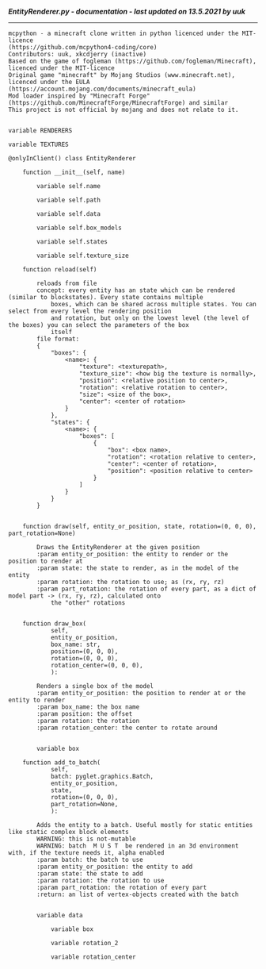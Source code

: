 ***EntityRenderer.py - documentation - last updated on 13.5.2021 by uuk***
___

    mcpython - a minecraft clone written in python licenced under the MIT-licence 
    (https://github.com/mcpython4-coding/core)
    Contributors: uuk, xkcdjerry (inactive)
    Based on the game of fogleman (https://github.com/fogleman/Minecraft), licenced under the MIT-licence
    Original game "minecraft" by Mojang Studios (www.minecraft.net), licenced under the EULA
    (https://account.mojang.com/documents/minecraft_eula)
    Mod loader inspired by "Minecraft Forge" (https://github.com/MinecraftForge/MinecraftForge) and similar
    This project is not official by mojang and does not relate to it.


    variable RENDERERS

    variable TEXTURES

    @onlyInClient() class EntityRenderer

        function __init__(self, name)

            variable self.name

            variable self.path

            variable self.data

            variable self.box_models

            variable self.states

            variable self.texture_size

        function reload(self)
            
            reloads from file
            concept: every entity has an state which can be rendered (similar to blockstates). Every state contains multiple
                boxes, which can be shared across multiple states. You can select from every level the rendering position
                and rotation, but only on the lowest level (the level of the boxes) you can select the parameters of the box
                itself
            file format:
            {
                "boxes": {
                    <name>: {
                        "texture": <texturepath>,
                        "texture_size": <how big the texture is normally>,
                        "position": <relative position to center>,
                        "rotation": <relative rotation to center>,
                        "size": <size of the box>,
                        "center": <center of rotation>
                    }
                },
                "states": {
                    <name>: {
                        "boxes": [
                            {
                                "box": <box name>,
                                "rotation": <rotation relative to center>,
                                "center": <center of rotation>,
                                "position": <position relative to center>
                            }
                        ]
                    }
                }
            }


        function draw(self, entity_or_position, state, rotation=(0, 0, 0), part_rotation=None)
            
            Draws the EntityRenderer at the given position
            :param entity_or_position: the entity to render or the position to render at
            :param state: the state to render, as in the model of the entity
            :param rotation: the rotation to use; as (rx, ry, rz)
            :param part_rotation: the rotation of every part, as a dict of model part -> (rx, ry, rz), calculated onto
                the "other" rotations


        function draw_box(
                self,
                entity_or_position,
                box_name: str,
                position=(0, 0, 0),
                rotation=(0, 0, 0),
                rotation_center=(0, 0, 0),
                ):
            
            Renders a single box of the model
            :param entity_or_position: the position to render at or the entity to render
            :param box_name: the box name
            :param position: the offset
            :param rotation: the rotation
            :param rotation_center: the center to rotate around


            variable box

        function add_to_batch(
                self,
                batch: pyglet.graphics.Batch,
                entity_or_position,
                state,
                rotation=(0, 0, 0),
                part_rotation=None,
                ):
            
            Adds the entity to a batch. Useful mostly for static entities like static complex block elements
            WARNING: this is not-mutable
            WARNING: batch  M U S T  be rendered in an 3d environment with, if the texture needs it, alpha enabled
            :param batch: the batch to use
            :param entity_or_position: the entity to add
            :param state: the state to add
            :param rotation: the rotation to use
            :param part_rotation: the rotation of every part
            :return: an list of vertex-objects created with the batch


            variable data

                variable box

                variable rotation_2

                variable rotation_center
